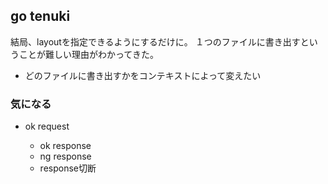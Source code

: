 ## go tenuki

結局、layoutを指定できるようにするだけに。
１つのファイルに書き出すということが難しい理由がわかってきた。

- どのファイルに書き出すかをコンテキストによって変えたい

### 気になる

- ok request

  - ok response
  - ng response
  - response切断
